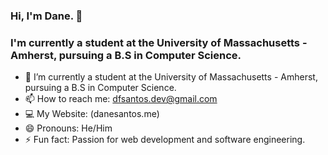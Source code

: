 ### Hi, I'm Dane. 👋

### I'm currently a student at the University of Massachusetts - Amherst, pursuing a B.S in Computer Science.

- 🌱 I’m currently a student at the University of Massachusetts - Amherst, pursuing a B.S in Computer Science.
- 📫 How to reach me: dfsantos.dev@gmail.com
- 💻 My Website: (danesantos.me)
- 😄 Pronouns: He/Him
- ⚡ Fun fact: Passion for web development and software engineering. 

